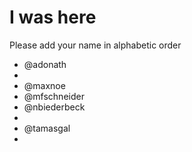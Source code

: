 # I was here

Please add your name in alphabetic order

* @adonath
* 
* @maxnoe
* @mfschneider
* @nbiederbeck
* 
* @tamasgal
*
